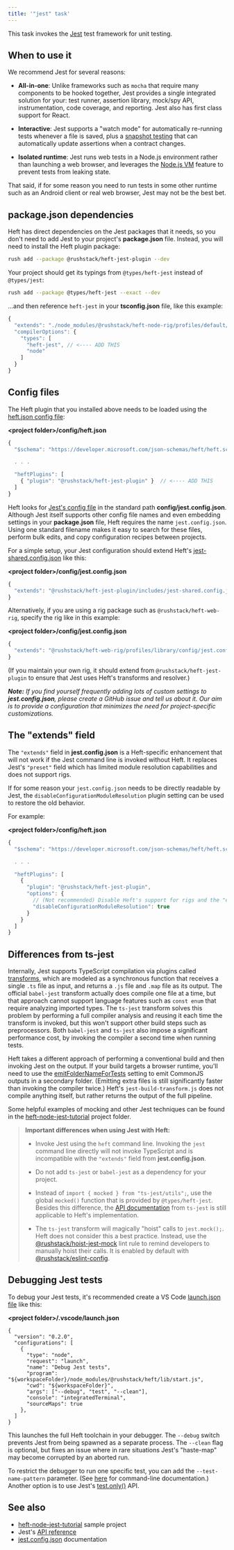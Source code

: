 ```yaml
---
title: '"jest" task'
---
```


This task invokes the [Jest](https://jestjs.io/en/) test framework for unit testing.

## When to use it

We recommend Jest for several reasons:

- **All-in-one**: Unlike frameworks such as `mocha` that require many components to be hooked together, Jest provides a single integrated solution for your: test runner, assertion library, mock/spy API, instrumentation, code coverage, and reporting. Jest also has first class support for React.

- **Interactive**: Jest supports a "watch mode" for automatically re-running tests whenever a file is saved, plus a [snapshot testing](https://jestjs.io/docs/en/snapshot-testing) that can automatically update assertions when a contract changes.

- **Isolated runtime**: Jest runs web tests in a Node.js environment rather than launching a web browser, and leverages the [Node.js VM](https://nodejs.org/api/vm.html) feature to prevent tests from leaking state.

That said, if for some reason you need to run tests in some other runtime such as an Android client or real web browser, Jest may not be the best bet.

## package.json dependencies

Heft has direct dependencies on the Jest packages that it needs, so you don't need to add Jest to your project's **package.json** file. Instead, you will need to install the Heft plugin package:

```bash
rush add --package @rushstack/heft-jest-plugin --dev
```

Your project should get its typings from `@types/heft-jest` instead of `@types/jest`:

```bash
rush add --package @types/heft-jest --exact --dev
```

...and then reference `heft-jest` in your **tsconfig.json** file, like this example:

```js
{
  "extends": "./node_modules/@rushstack/heft-node-rig/profiles/default/tsconfig-base.json",
  "compilerOptions": {
    "types": [
      "heft-jest", // <---- ADD THIS
      "node"
    ]
  }
}
```

## Config files

The Heft plugin that you installed above needs to be loaded using the [heft.json config file](../heft_configs/heft_json.md):

**&lt;project folder&gt;/config/heft.json**

```js
{
  "$schema": "https://developer.microsoft.com/json-schemas/heft/heft.schema.json",

  . . .

  "heftPlugins": [
    { "plugin": "@rushstack/heft-jest-plugin" }  // <---- ADD THIS
  ]
}
```

Heft looks for [Jest's config file](https://jestjs.io/docs/en/configuration) in the standard path **config/jest.config.json**. Although Jest itself supports other config file names and even embedding settings in your **package.json** file, Heft requires the name `jest.config.json`. Using one standard filename makes it easy to search for these files, perform bulk edits, and copy configuration recipes between projects.

For a simple setup, your Jest configuration should extend Heft's [jest-shared.config.json](https://github.com/microsoft/rushstack/blob/main/heft-plugins/heft-jest-plugin/includes/jest-shared.config.json) like this:

**&lt;project folder&gt;/config/jest.config.json**

```js
{
  "extends": "@rushstack/heft-jest-plugin/includes/jest-shared.config.json"
}
```

Alternatively, if you are using a rig package such as `@rushstack/heft-web-rig`, specify the rig like in this example:

**&lt;project folder&gt;/config/jest.config.json**

```js
{
  "extends": "@rushstack/heft-web-rig/profiles/library/config/jest.config.json"
}
```

(If you maintain your own rig, it should extend from `@rushstack/heft-jest-plugin` to ensure that Jest uses
Heft's transforms and resolver.)

_**Note:** If you find yourself frequently adding lots of custom settings to **jest.config.json**, please create a GitHub issue and tell us about it. Our aim is to provide a configuration that minimizes the need for project-specific customizations._

## The "extends" field

The `"extends"` field in **jest.config.json** is a Heft-specific enhancement that will not work if the Jest command line
is invoked without Heft. It replaces Jest's `"preset"` field which has limited module resolution capabilities and does not support rigs.

If for some reason your `jest.config.json` needs to be directly readable by Jest, the
`disableConfigurationModuleResolution` plugin setting can be used to restore the old behavior.

For example:

**&lt;project folder&gt;/config/heft.json**

```js
{
  "$schema": "https://developer.microsoft.com/json-schemas/heft/heft.schema.json",

  . . .

  "heftPlugins": [
    {
      "plugin": "@rushstack/heft-jest-plugin",
      "options": {
        // (Not recommended) Disable Heft's support for rigs and the "extends" field
        "disableConfigurationModuleResolution": true
      }
    }
  ]
}
```

## Differences from ts-jest

Internally, Jest supports TypeScript compilation via plugins called [transforms](https://jestjs.io/docs/en/tutorial-react#custom-transformers), which are modeled as a synchronous function that receives a single `.ts` file as input, and returns a `.js` file and `.map` file as its output. The official `babel-jest` transform actually does compile one file at a time, but that approach cannot support language features such as `const enum` that require analyzing imported types. The `ts-jest` transform solves this problem by performing a full compiler analysis and reusing it each time the transform is invoked, but this won't support other build steps such as preprocessors. Both `babel-jest` and `ts-jest` also impose a significant performance cost, by invoking the compiler a second time when running tests.

Heft takes a different approach of performing a conventional build and then invoking Jest on the output. If your build targets a browser runtime, you'll need to use the [emitFolderNameForTests](../heft_tasks/webpack.md) setting to emit CommonJS outputs in a secondary folder. (Emitting extra files is still significantly faster than invoking the compiler twice.) Heft's `jest-build-transform.js` does not compile anything itself, but rather returns the output of the full pipeline.

Some helpful examples of mocking and other Jest techniques can be found in the [heft-node-jest-tutorial](https://github.com/microsoft/rushstack-samples/tree/main/heft/heft-node-jest-tutorial) project folder.

> **Important differences when using Jest with Heft:**
>
> - Invoke Jest using the `heft` command line. Invoking the `jest` command line directly will not invoke TypeScript and is incompatible with the `"extends"` field from **jest.config.json**.
>
> - Do not add `ts-jest` or `babel-jest` as a dependency for your project.
>
> - Instead of `import { mocked } from "ts-jest/utils";`, use the global `mocked()` function that is provided by `@types/heft-jest`. Besides this difference, the [API documentation](https://kulshekhar.github.io/ts-jest/docs/guides/test-helpers/) from `ts-jest` is still applicable to Heft's implementation.
>
> - The `ts-jest` transform will magically "hoist" calls to `jest.mock();`. Heft does not consider this a best practice. Instead, use the [@rushstack/hoist-jest-mock](https://www.npmjs.com/package/@rushstack/eslint-plugin#rushstackhoist-jest-mock) lint rule to remind developers to manually hoist their calls. It is enabled by default with [@rushstack/eslint-config](https://www.npmjs.com/package/@rushstack/eslint-config).

## Debugging Jest tests

To debug your Jest tests, it's recommended create a VS Code [launch.json file](https://code.visualstudio.com/docs/editor/debugging#_launch-configurations) like this:

**&lt;project folder&gt;/.vscode/launch.json**

```
{
  "version": "0.2.0",
  "configurations": [
    {
      "type": "node",
      "request": "launch",
      "name": "Debug Jest tests",
      "program": "${workspaceFolder}/node_modules/@rushstack/heft/lib/start.js",
      "cwd": "${workspaceFolder}",
      "args": ["--debug", "test", "--clean"],
      "console": "integratedTerminal",
      "sourceMaps": true
    },
  ]
}
```

This launches the full Heft toolchain in your debugger. The `--debug` switch prevents Jest from being spawned as a separate process. The `--clean` flag is optional, but fixes an issue where in rare situations Jest's "haste-map" may become corrupted by an aborted run.

To restrict the debugger to run one specific test, you can add the `--test-name-pattern` parameter. (See [here](../heft/cli.md) for command-line documentation.) Another option is to use Jest's [test.only()](https://jestjs.io/docs/en/api#testonlyname-fn-timeout) API.

## See also

- [heft-node-jest-tutorial](https://github.com/microsoft/rushstack-samples/tree/main/heft/heft-node-jest-tutorial) sample project
- Jest's [API reference](https://jestjs.io/docs/en/api)
- [jest.config.json](https://jestjs.io/docs/en/configuration) documentation
